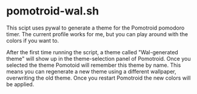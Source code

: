 # pomotroid-wal.sh

This scipt uses pywal to generate a theme for the Pomotroid pomodoro timer. 
The current profile works for me, but you can play around with the colors if you want to.

After the first time running the script, a theme called "Wal-generated theme" will show up in the theme-selection panel of Pomotroid. Once you selected the theme Pomotoid will remember this theme by name. This means you can regenerate a new theme using a different wallpaper, overwriting the old theme. Once you restart Pomotroid the new colors will be applied.
